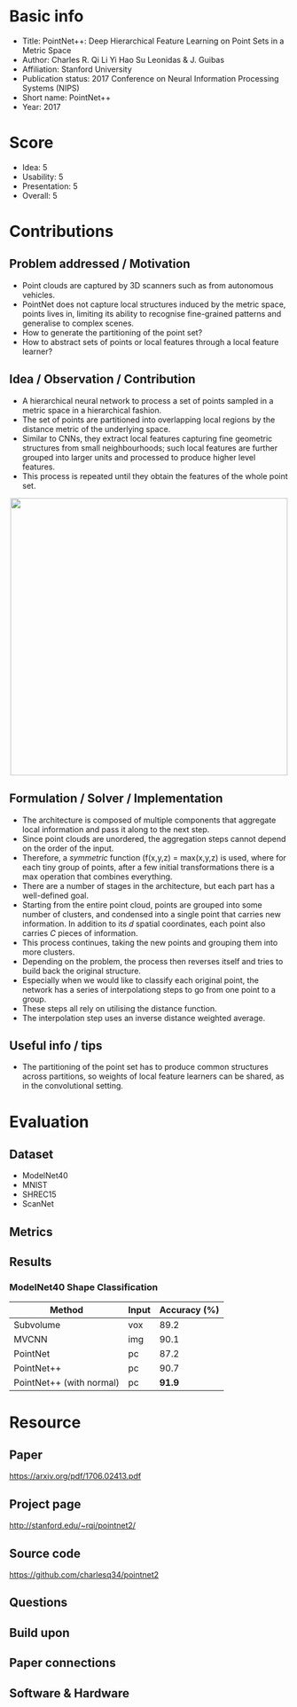 # Basic info
- Title: PointNet++: Deep Hierarchical Feature Learning on Point Sets in a Metric Space
- Author: Charles R. Qi Li Yi Hao Su Leonidas & J. Guibas
- Affiliation: Stanford University
- Publication status: 2017 Conference on Neural Information Processing Systems (NIPS)
- Short name: PointNet++
- Year: 2017

# Score
- Idea: 5
- Usability: 5
- Presentation: 5
- Overall: 5

# Contributions
## Problem addressed / Motivation
- Point clouds are captured by 3D scanners such as from autonomous vehicles.
- PointNet does not capture local structures induced by the metric space, points lives in, limiting its ability to recognise fine-grained patterns and generalise to complex scenes.
- How to generate the partitioning of the point set?
- How to abstract sets of points or local features through a local feature learner?

## Idea / Observation / Contribution
- A hierarchical neural network to process a set of points sampled in a metric space in a hierarchical fashion.
- The set of points are partitioned into overlapping local regions by the distance metric of the underlying space.
- Similar to CNNs, they extract local features capturing fine geometric structures from small neighbourhoods; such local features are further grouped into larger units and processed to produce higher level features.
- This process is repeated until they obtain the features of the whole point set.

<p align="center">
  <img src="http://stanford.edu/~rqi/pointnet2/images/pnpp.jpg" width=500>
</p>

## Formulation / Solver / Implementation
- The architecture is composed of multiple components that aggregate local information and pass it along to the next step.
- Since point clouds are unordered, the aggregation steps cannot depend on the order of the input.
- Therefore, a *symmetric* function (f(x,y,z) = max(x,y,z) is used, where for each tiny group of points, after a few initial transformations there is a max operation that combines everything.
- There are a number of stages in the architecture, but each part has a well-defined goal.
- Starting from the entire point cloud, points are grouped into some number of clusters, and condensed into a single point that carries new information. In addition to its *d* spatial coordinates, each point also carries *C* pieces of information.
- This process continues, taking the new points and grouping them into more clusters.
- Depending on the problem, the process then reverses itself and tries to build back the original structure.
- Especially when we would like to classify each original point, the network has a series of interpolationg steps to go from one point to a group.
- These steps all rely on utilising the distance function.
- The interpolation step uses an inverse distance weighted average.

## Useful info / tips
- The partitioning of the point set has to produce common structures across partitions, so weights of local feature learners can be shared, as in the convolutional setting.

# Evaluation
## Dataset
- ModelNet40
- MNIST
- SHREC15
- ScanNet

## Metrics


## Results

### ModelNet40 Shape Classification

| Method                   | Input | Accuracy (%) |
| ------------------------ | ----- | ------------ |
| Subvolume                | vox   | 89.2         |
| MVCNN                    | img   | 90.1         |
| PointNet                 | pc    | 87.2         |
| PointNet++               | pc    | 90.7         |
| PointNet++ (with normal) | pc    | **91.9**     |

# Resource
## Paper
https://arxiv.org/pdf/1706.02413.pdf

## Project page
http://stanford.edu/~rqi/pointnet2/

## Source code
https://github.com/charlesq34/pointnet2

## Questions


## Build upon


## Paper connections


## Software & Hardware

